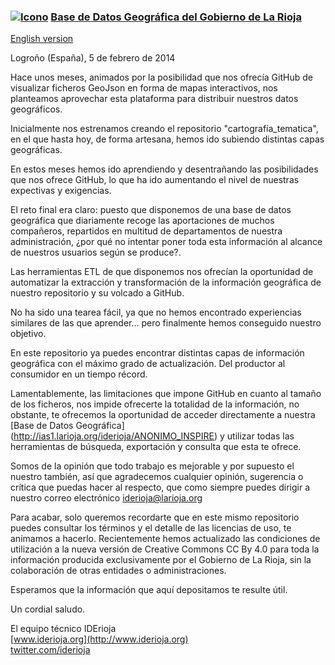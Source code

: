### [![Icono](http://www.iderioja.larioja.org/imagenes/logo_iderioja_56x70.gif)](http://www.iderioja.org)  [Base de Datos Geográfica del Gobierno de La Rioja](https://github.com/iderioja/base_datos_geografica)

[English version](https://github.com/iderioja/base_datos_geografica/blob/master/README_EN.md)

Logroño (España), 5 de febrero de 2014

Hace unos meses, animados por la posibilidad que nos ofrecía GitHub de visualizar ficheros GeoJson en forma de mapas interactivos, nos planteamos aprovechar esta plataforma para distribuir nuestros datos geográficos.

Inicialmente nos estrenamos creando el repositorio "cartografía_tematica", en el que hasta hoy, de forma artesana, hemos ido subiendo distintas capas geográficas.

En estos meses hemos ido aprendiendo y desentrañando las posibilidades que nos ofrece GitHub, lo que ha ido aumentando el nivel de nuestras expectivas y exigencias.

El reto final era claro: puesto que disponemos de una base de datos geográfica que diariamente recoge las aportaciones de muchos compañeros, repartidos en multitud de departamentos de nuestra administración, ¿por qué no intentar poner toda esta información al alcance de nuestros usuarios según se produce?.

Las herramientas ETL de que disponemos nos ofrecían la oportunidad de automatizar la extracción y transformación de la información geográfica de nuestro repositorio y su volcado a GitHub.

No ha sido una tearea fácil, ya que no hemos encontrado experiencias similares de las que aprender... pero finalmente hemos conseguido nuestro objetivo.

En este repositorio ya puedes encontrar distintas capas de información geográfica con el máximo grado de actualización. Del productor al consumidor en un tiempo récord.

Lamentablemente, las limitaciones que impone GitHub en cuanto al tamaño de los ficheros, nos impide ofrecerte la totalidad de la información, no obstante, te ofrecemos la oportunidad de acceder directamente a nuestra [Base de Datos Geográfica] (http://ias1.larioja.org/iderioja/ANONIMO_INSPIRE) y utilizar todas las herramientas de búsqueda, exportación y consulta que esta te ofrece.

Somos de la opinión que todo trabajo es mejorable y por supuesto el nuestro también, así que agradecemos cualquier opinión, sugerencia o crítica que puedas hacer al respecto, que como siempre puedes dirigir a nuestro correo electrónico iderioja@larioja.org

Para acabar, solo queremos recordarte que en este mismo repositorio puedes consultar los términos y el detalle de las licencias de uso, te animamos a hacerlo. Recientemente hemos actualizado las condiciones de utilización a la nueva versión de Creative Commons CC By 4.0 para toda la información producida exclusivamente por el Gobierno de La Rioja, sin la colaboración de otras entidades o administraciones.

Esperamos que la información que aquí depositamos te resulte útil.


Un cordial saludo.


El equipo técnico IDErioja
<br />[www.iderioja.org](http://www.iderioja.org)
<br />[twitter.com/iderioja](http://twitter.com/iderioja)



